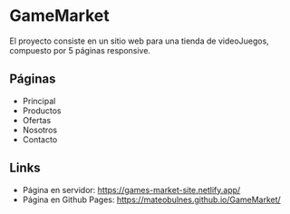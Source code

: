 # GameMarket
El proyecto consiste en un sitio web para una tienda de videoJuegos, compuesto por 5 páginas responsive.

## Páginas
- Principal
- Productos
- Ofertas
- Nosotros
- Contacto

## Links
- Página en servidor: https://games-market-site.netlify.app/
- Página en Github Pages: https://mateobulnes.github.io/GameMarket/
